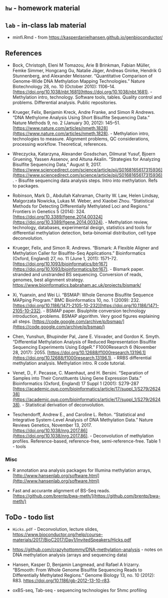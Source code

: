 ## `hw` - homework material

## `lab` - in-class lab material

- minfi.Rmd - from https://kasperdanielhansen.github.io/genbioconductor/

## References

- Bock, Christoph, Eleni M Tomazou, Arie B Brinkman, Fabian Müller, Femke Simmer, Hongcang Gu, Natalie Jäger, Andreas Gnirke, Hendrik G Stunnenberg, and Alexander Meissner. “Quantitative Comparison of Genome-Wide DNA Methylation Mapping Technologies.” Nature Biotechnology 28, no. 10 (October 2010): 1106–14. [https://doi.org/10.1038/nbt.1681](https://doi.org/10.1038/nbt.1681). - Methylation intro, technology. Software tools, tables. Quality control and problems. Differential analysis. Public repositories.

- Krueger, Felix, Benjamin Kreck, Andre Franke, and Simon R Andrews. “DNA Methylome Analysis Using Short Bisulfite Sequencing Data.” Nature Methods 9, no. 2 (January 30, 2012): 145–51. [https://www.nature.com/articles/nmeth.1828](https://www.nature.com/articles/nmeth.1828). - Methylation intro, technologies to measure. Alignment problems, QC considerations, processing workflow. Theoretical, references.

- Wreczycka, Katarzyna, Alexander Gosdschan, Dilmurat Yusuf, Bjoern Gruening, Yassen Assenov, and Altuna Akalin. “Strategies for Analyzing Bisulfite Sequencing Data,” August 9, 2017. [https://www.sciencedirect.com/science/article/pii/S0168165617315936](https://www.sciencedirect.com/science/article/pii/S0168165617315936). - Bisufite sequencing data analysis steps. Intro into methylation. Refs to packages. 

- Robinson, Mark D., Abdullah Kahraman, Charity W. Law, Helen Lindsay, Malgorzata Nowicka, Lukas M. Weber, and Xiaobei Zhou. “Statistical Methods for Detecting Differentially Methylated Loci and Regions.” Frontiers in Genetics 5 (2014): 324. [https://doi.org/10.3389/fgene.2014.00324](https://doi.org/10.3389/fgene.2014.00324). - Methylation review, technology, databases, experimental design, statistics and tools for differential methylation detection, beta-binomial distribution, cell type deconvolution.

- Krueger, Felix, and Simon R. Andrews. “Bismark: A Flexible Aligner and Methylation Caller for Bisulfite-Seq Applications.” Bioinformatics (Oxford, England) 27, no. 11 (June 1, 2011): 1571–72. [https://doi.org/10.1093/bioinformatics/btr167](https://doi.org/10.1093/bioinformatics/btr167). - Bismark paper. stranded and unstranded BS sequencing. Conversion of reads, genomes, best alignment strategy. https://www.bioinformatics.babraham.ac.uk/projects/bismark/

- Xi, Yuanxin, and Wei Li. “BSMAP: Whole Genome Bisulfite Sequence MAPping Program.” BMC Bioinformatics 10, no. 1 (2009): 232. [https://doi.org/10.1186/1471-2105-10-232](https://doi.org/10.1186/1471-2105-10-232). - BSMAP paper. Bisulphite conversion technology introduction, problems. BSMAP algorithm. Very good figures explaining all steps. [https://code.google.com/archive/p/bsmap/](https://code.google.com/archive/p/bsmap/)

- Chen, Yunshun, Bhupinder Pal, Jane E. Visvader, and Gordon K. Smyth. “Differential Methylation Analysis of Reduced Representation Bisulfite Sequencing Experiments Using EdgeR.” F1000Research 6 (November 28, 2017): 2055. [https://doi.org/10.12688/f1000research.13196.1](https://doi.org/10.12688/f1000research.13196.1). - RRBS differential methylation analysis. Methylation intro. R code tutorial. 

- Venet, D., F. Pecasse, C. Maenhaut, and H. Bersini. “Separation of Samples into Their Constituents Using Gene Expression Data.” Bioinformatics (Oxford, England) 17 Suppl 1 (2001): S279-287 [https://academic.oup.com/bioinformatics/article/17/suppl_1/S279/262438](https://academic.oup.com/bioinformatics/article/17/suppl_1/S279/262438). - Statistical derivation of deconvolution. 

- Teschendorff, Andrew E., and Caroline L. Relton. “Statistical and Integrative System-Level Analysis of DNA Methylation Data.” Nature Reviews Genetics, November 13, 2017. [https://doi.org/10.1038/nrg.2017.86](https://doi.org/10.1038/nrg.2017.86). - Deconvolution of methylation profiles. Reference-based, reference-free, semi-reference-free. Table 1 - tools

### Misc

- R annotation ana analysis packages for Illumina methylation arrays, [http://www.hansenlab.org/software.html](http://www.hansenlab.org/software.html)

- Fast and accurante alignment of BS-Seq reads. [https://github.com/brentp/bwa-meth/](https://github.com/brentp/bwa-meth/)


## ToDo - todo list

- `Hicks.pdf` - Deconvolution, lecture slides, https://www.bioconductor.org/help/course-materials/2017/BioC2017/Day1/InvitedSpeakers/Hicks.pdf


- https://github.com/crazyhottommy/DNA-methylation-analysis - notes on DNA methylation analysis (arrays and sequencing data)

- Hansen, Kasper D, Benjamin Langmead, and Rafael A Irizarry. “BSmooth: From Whole Genome Bisulfite Sequencing Reads to Differentially Methylated Regions.” Genome Biology 13, no. 10 (2012): R83. https://doi.org/10.1186/gb-2012-13-10-r83.

- oxBS-seq, Tab-seq - sequencing technologies for 5hmc profiling